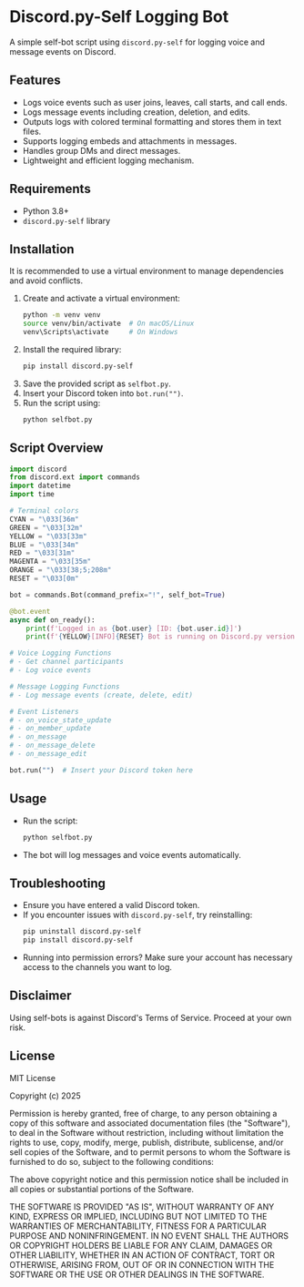 # Discord.py-Self Logging Bot

A simple self-bot script using `discord.py-self` for logging voice and message events on Discord.

## Features
- Logs voice events such as user joins, leaves, call starts, and call ends.
- Logs message events including creation, deletion, and edits.
- Outputs logs with colored terminal formatting and stores them in text files.
- Supports logging embeds and attachments in messages.
- Handles group DMs and direct messages.
- Lightweight and efficient logging mechanism.

## Requirements
- Python 3.8+
- `discord.py-self` library

## Installation
It is recommended to use a virtual environment to manage dependencies and avoid conflicts.

1. Create and activate a virtual environment:
   ```bash
   python -m venv venv
   source venv/bin/activate  # On macOS/Linux
   venv\Scripts\activate     # On Windows
   ```
2. Install the required library:
   ```bash
   pip install discord.py-self
   ```
3. Save the provided script as `selfbot.py`.
4. Insert your Discord token into `bot.run("")`.
5. Run the script using:
   ```bash
   python selfbot.py
   ```

## Script Overview
```python
import discord
from discord.ext import commands
import datetime
import time

# Terminal colors
CYAN = "\033[36m"
GREEN = "\033[32m"
YELLOW = "\033[33m"
BLUE = "\033[34m"
RED = "\033[31m"
MAGENTA = "\033[35m"
ORANGE = "\033[38;5;208m"
RESET = "\033[0m"

bot = commands.Bot(command_prefix="!", self_bot=True)

@bot.event
async def on_ready():
    print(f'Logged in as {bot.user} [ID: {bot.user.id}]')
    print(f'{YELLOW}[INFO]{RESET} Bot is running on Discord.py version {discord.__version__}')

# Voice Logging Functions
# - Get channel participants
# - Log voice events

# Message Logging Functions
# - Log message events (create, delete, edit)

# Event Listeners
# - on_voice_state_update
# - on_member_update
# - on_message
# - on_message_delete
# - on_message_edit

bot.run("")  # Insert your Discord token here
```

## Usage
- Run the script:
  ```bash
  python selfbot.py
  ```
- The bot will log messages and voice events automatically.

## Troubleshooting
- Ensure you have entered a valid Discord token.
- If you encounter issues with `discord.py-self`, try reinstalling:
  ```bash
  pip uninstall discord.py-self
  pip install discord.py-self
  ```
- Running into permission errors? Make sure your account has necessary access to the channels you want to log.

## Disclaimer
Using self-bots is against Discord's Terms of Service. Proceed at your own risk.

## License

MIT License

Copyright (c) 2025

Permission is hereby granted, free of charge, to any person obtaining a copy
of this software and associated documentation files (the "Software"), to deal
in the Software without restriction, including without limitation the rights
to use, copy, modify, merge, publish, distribute, sublicense, and/or sell
copies of the Software, and to permit persons to whom the Software is
furnished to do so, subject to the following conditions:

The above copyright notice and this permission notice shall be included in all
copies or substantial portions of the Software.

THE SOFTWARE IS PROVIDED "AS IS", WITHOUT WARRANTY OF ANY KIND, EXPRESS OR
IMPLIED, INCLUDING BUT NOT LIMITED TO THE WARRANTIES OF MERCHANTABILITY,
FITNESS FOR A PARTICULAR PURPOSE AND NONINFRINGEMENT. IN NO EVENT SHALL THE
AUTHORS OR COPYRIGHT HOLDERS BE LIABLE FOR ANY CLAIM, DAMAGES OR OTHER
LIABILITY, WHETHER IN AN ACTION OF CONTRACT, TORT OR OTHERWISE, ARISING FROM,
OUT OF OR IN CONNECTION WITH THE SOFTWARE OR THE USE OR OTHER DEALINGS IN THE
SOFTWARE.

